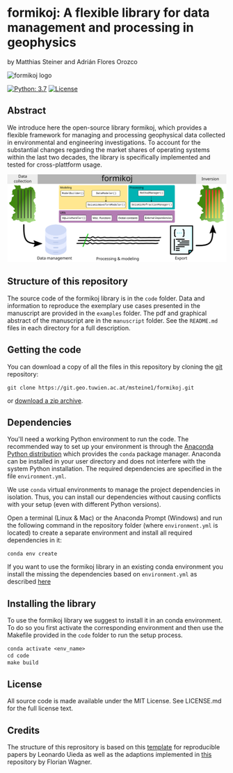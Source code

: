 # formikoj: A flexible library for data management and processing in geophysics

by
Matthias Steiner and Adrián Flores Orozco


![formikoj logo](../media/logo/formikoj_logo.svg "formikoj logo")

[![Python: 3.7](https://img.shields.io/badge/Python-3.7-blue.svg)](#)
[![License](https://img.shields.io/badge/license-MIT%20License-green)](LICENSE.md)

## Abstract

We introduce here the open-source library formikoj, which provides a flexible 
framework for managing and processing geophysical data collected in 
environmental and engineering investigations. To account for the substantial 
changes regarding the market shares of operating systems within the last two 
decades, the library is specifically implemented and tested for 
cross-plattform usage.

![Graphical abstract](./manuscript/graphical_abstract.svg)

## Structure of this repository

The source code of the formikoj library is in the `code` folder.
Data and information to reproduce the exemplary use cases presented in the 
manuscript are provided in the `examples` folder. 
The pdf and graphical abstract of the manuscript are in the `manuscript` folder.
See the `README.md` files in each directory for a full description.

## Getting the code

You can download a copy of all the files in this repository by cloning the
[git](https://git-scm.com/) repository:

    git clone https://git.geo.tuwien.ac.at/msteine1/formikoj.git

or [download a zip archive](https://git.geo.tuwien.ac.at/msteine1/formikoj/-/archive/main/formikoj-main.zip).

## Dependencies

You'll need a working Python environment to run the code.
The recommended way to set up your environment is through the
[Anaconda Python distribution](https://www.anaconda.com/download/) which
provides the `conda` package manager.
Anaconda can be installed in your user directory and does not interfere with
the system Python installation.
The required dependencies are specified in the file `environment.yml`.

We use `conda` virtual environments to manage the project dependencies in
isolation.
Thus, you can install our dependencies without causing conflicts with your
setup (even with different Python versions).

Open a terminal (Linux & Mac) or the Anaconda Prompt (Windows) and run the 
following command in the repository folder (where `environment.yml`
is located) to create a separate environment and install all required
dependencies in it:

    conda env create
    
If you want to use the formikoj library in an existing conda environment
you install the missing the dependencies based on `environment.yml` as
described [here](https://docs.conda.io/projects/conda/en/latest/user-guide/tasks/manage-environments.html?highlight=prune#updating-an-environment)

## Installing the library

To use the formikoj library we suggest to install it in an conda 
environment. To do so you first activate the corresponding environment and then
use the Makefile provided in the `code` folder to run the setup process.

    conda activate <env_name>
    cd code
    make build

## License

All source code is made available under the MIT License. See LICENSE.md for 
the full license text.

## Credits

The structure of this reprository is based on this [template](https://github.com/pinga-lab/paper-template) 
for reproducible papers by Leonardo Uieda as well as the adaptions implemented
in [this](https://github.com/florian-wagner/four-phase-inversion) repository by 
Florian Wagner.
